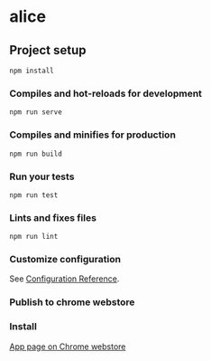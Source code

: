 # alice

## Project setup

```
npm install
```

### Compiles and hot-reloads for development

```
npm run serve
```

### Compiles and minifies for production

```
npm run build
```

### Run your tests

```
npm run test
```

### Lints and fixes files

```
npm run lint
```

### Customize configuration

See [Configuration Reference](https://cli.vuejs.org/config/).

### Publish to chrome webstore

### Install

[App page on Chrome webstore](https://chrome.google.com/webstore/detail/extension_name/bicodmjcgjnmnplonhkffobkbfklomil)
